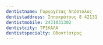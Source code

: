 ```yaml
---
dentistname: Γοργογέτας Απόστολος
dentistaddress: Ιπποκράτους 8 42131
dentistmobile: 2431031302
dentistcity: ΤΡΙΚΑΛΑ
dentistspecialty: Οδοντίατρος
---
```

